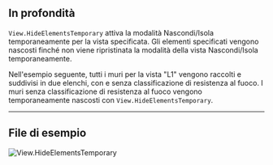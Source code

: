 ## In profondità
`View.HideElementsTemporary` attiva la modalità Nascondi/Isola temporaneamente per la vista specificata. Gli elementi specificati vengono nascosti finché non viene ripristinata la modalità della vista Nascondi/Isola temporaneamente.

Nell'esempio seguente, tutti i muri per la vista "L1" vengono raccolti e suddivisi in due elenchi, con e senza classificazione di resistenza al fuoco. I muri senza classificazione di resistenza al fuoco vengono temporaneamente nascosti con `View.HideElementsTemporary`.
___
## File di esempio

![View.HideElementsTemporary](./Revit.Elements.Views.View.HideElementsTemporary_img.jpg)
